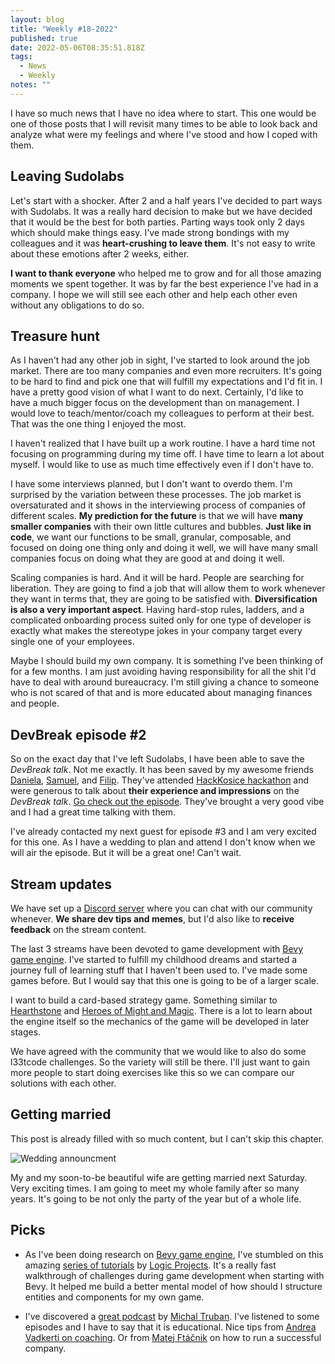 ```yaml
---
layout: blog
title: "Weekly #18-2022"
published: true
date: 2022-05-06T08:35:51.818Z
tags:
  - News
  - Weekly
notes: ""
---
```

I have so much news that I have no idea where to start.
This one would be one of those posts that I will revisit many times to be able to look back and analyze what were my feelings and where I've stood and how I coped with them.

## Leaving Sudolabs

Let's start with a shocker. After 2 and a half years I've decided to part ways with Sudolabs. It was a really hard decision to make but we have decided that it would be the best for both parties. Parting ways took only 2 days which should make things easy. I've made strong bondings with my colleagues and it was **heart-crushing to leave them**. It's not easy to write about these emotions after 2 weeks, either.

**I want to thank everyone** who helped me to grow and for all those amazing moments we spent together. It was by far the best experience I've had in a company. I hope we will still see each other and help each other even without any obligations to do so.

## Treasure hunt

As I haven't had any other job in sight, I've started to look around the job market. There are too many companies and even more recruiters. It's going to be hard to find and pick one that will fulfill my expectations and I'd fit in. I have a pretty good vision of what I want to do next. Certainly, I'd like to have a much bigger focus on the development than on management. I would love to teach/mentor/coach my colleagues to perform at their best. That was the one thing I enjoyed the most.

I haven't realized that I have built up a work routine. I have a hard time not focusing on programming during my time off. I have time to learn a lot about myself. I would like to use as much time effectively even if I don't have to.

I have some interviews planned, but I don't want to overdo them. I'm surprised by the variation between these processes. The job market is oversaturated and it shows in the interviewing process of companies of different scales. **My prediction for the future** is that we will have **many smaller companies** with their own little cultures and bubbles. **Just like in code**, we want our functions to be small, granular, composable, and focused on doing one thing only and doing it well, we will have many small companies focus on doing what they are good at and doing it well.

Scaling companies is hard. And it will be hard. People are searching for liberation. They are going to find a job that will allow them to work whenever they want in terms that, they are going to be satisfied with. **Diversification is also a very important aspect**. Having hard-stop rules, ladders, and a complicated onboarding process suited only for one type of developer is exactly what makes the stereotype jokes in your company target every single one of your employees.

Maybe I should build my own company. It is something I've been thinking of for a few months. I am just avoiding having responsibility for all the shit I'd have to deal with around bureaucracy. I'm still giving a chance to someone who is not scared of that and is more educated about managing finances and people.

## DevBreak episode #2

So on the exact day that I've left Sudolabs, I have been able to save the *DevBreak talk*. Not me exactly. It has been saved by my awesome friends [Daniela](https://www.linkedin.com/in/daniela-chovancova-boostello/), [Samuel](https://www.linkedin.com/in/samuelfarkas/), and [Filip](https://www.linkedin.com/in/filipjenik/). They've attended [HackKosice hackathon](<>) and were generous to talk about **their experience and impressions** on the *DevBreak talk*. [Go check out the episode](https://www.twitch.tv/videos/1468441353). They've brought a very good vibe and I had a great time talking with them.

I've already contacted my next guest for episode #3 and I am very excited for this one. As I have a wedding to plan and attend I don't know when we will air the episode. But it will be a great one! Can't wait.

## Stream updates

We have set up a [Discord server](https://discord.gg/uVYaDa25Jf) where you can chat with our community whenever. **We share dev tips and memes**, but I'd also like to **receive feedback** on the stream content.

The last 3 streams have been devoted to game development with [Bevy game engine](). I've started to fulfill my childhood dreams and started a journey full of learning stuff that I haven't been used to. I've made some games before. But I would say that this one is going to be of a larger scale.

I want to build a card-based strategy game. Something similar to [Hearthstone](https://playhearthstone.com/en-us) and [Heroes of Might and Magic](https://www.ubisoft.com/en-us/game/heroes-of-might-and-magic-3-hd). There is a lot to learn about the engine itself so the mechanics of the game will be developed in later stages.

We have agreed with the community that we would like to also do some l33tcode challenges. So the variety will still be there. I'll just want to gain more people to start doing exercises like this so we can compare our solutions with each other.

## Getting married

This post is already filled with so much content, but I can't skip this chapter.

![Wedding announcment](/images/uploads/20220422_214530.jpg "Wedding announcment")

My and my soon-to-be beautiful wife are getting married next Saturday.
Very exciting times. I am going to meet my whole family after so many years. It's going to be not only the party of the year but of a whole life.

## Picks

* As I've been doing research on [Bevy game engine](https://bevyengine.org/), I've stumbled on this amazing [series of tutorials](https://www.youtube.com/watch?v=WnUzWuaMzuM&list=PLT_D88-MTFOPPl75g4WshL1Gx2bnGTUkz) by [Logic Projects](https://www.youtube.com/channel/UC7v3YEDa603x_84PgCPytzA). It's a really fast walkthrough of challenges during game development when starting with Bevy. It helped me build a better mental model of how should I structure entities and components for my own game.

* I've discovered a [great podcast](https://www.youtube.com/playlist?list=PLnEuXUQOvbCi5OgBipQDnUqXeSna5S6fz) by [Michal Truban](https://www.truban.sk/). I've listened to some episodes and I have to say that it is educational. Nice tips from [Andrea Vadkerti on coaching](https://www.youtube.com/watch?v=XzvJJJIjl90&list=PLnEuXUQOvbCi5OgBipQDnUqXeSna5S6fz&index=13). Or from [Matej Ftáčnik](https://www.youtube.com/watch?v=XYfBGkcePRw&list=PLnEuXUQOvbCi5OgBipQDnUqXeSna5S6fz&index=3) on how to run a successful company.
